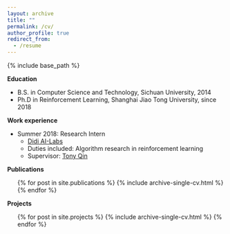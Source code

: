 ```yaml
---
layout: archive
title: ""
permalink: /cv/
author_profile: true
redirect_from:
  - /resume
---
```


{% include base_path %}

**Education**
* B.S. in Computer Science and Technology, Sichuan University, 2014
* Ph.D in Reinforcement Learning, Shanghai Jiao Tong University, since 2018

**Work experience**
* Summer 2018: Research Intern
  * [Didi AI-Labs](http://www.didi-labs.com)
  * Duties included: Algorithm research in reinforcement learning
  * Supervisor: [Tony Qin](https://sites.google.com/site/tonyqin/home)

**Publications**
  <ul>{% for post in site.publications %}
    {% include archive-single-cv.html %}
  {% endfor %}</ul>
  
**Projects**
  <ul>{% for post in site.projects %}
    {% include archive-single-cv.html %}
  {% endfor %}</ul>
